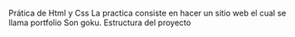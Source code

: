 Prática de Html y Css
La practica consiste en hacer un sitio web el cual se llama portfolio Son goku.
Estructura del proyecto
